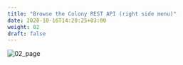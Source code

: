 ```yaml
---
title: "Browse the Colony REST API (right side menu)"
date: 2020-10-16T14:20:25+03:00
weight: 02
draft: false
---
```


![02_page](/images/module3/02_page.png)
